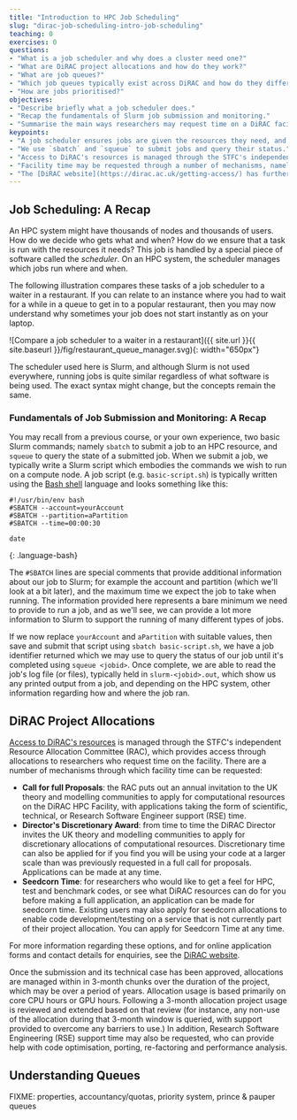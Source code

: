 ```yaml
---
title: "Introduction to HPC Job Scheduling"
slug: "dirac-job-scheduling-intro-job-scheduling"
teaching: 0
exercises: 0
questions:
- "What is a job scheduler and why does a cluster need one?"
- "What are DiRAC project allocations and how do they work?"
- "What are job queues?"
- "Which job queues typically exist across DiRAC and how do they differ?"
- "How are jobs prioritised?"
objectives:
- "Describe briefly what a job scheduler does."
- "Recap the fundamentals of Slurm job submission and monitoring."
- "Summarise the main ways researchers may request time on a DiRAC facility."
keypoints:
- "A job scheduler ensures jobs are given the resources they need, and manages when and where jobs will run on an HPC resource."
- "We use `sbatch` and `squeue` to submit jobs and query their status."
- "Access to DiRAC's resources is managed through the STFC's independent Resource Allocation Committee (RAC)."
- "Facility time may be requested through a number of mechanisms, namely in response to a Call for Proposals, the Director's Discretionary Award, and Seedcorn Time."
- "The [DiRAC website](https://dirac.ac.uk/getting-access/) has further information on the methods to request access, as well as application forms."
---
```



## Job Scheduling: A Recap

An HPC system might have thousands of nodes and thousands of users. How do we
decide who gets what and when? How do we ensure that a task is run with the
resources it needs? This job is handled by a special piece of software called
the _scheduler_. On an HPC system, the scheduler manages which jobs run where
and when.

The following illustration compares these tasks of a job scheduler to a waiter
in a restaurant. If you can relate to an instance where you had to wait for a
while in a queue to get in to a popular restaurant, then you may now understand
why sometimes your job does not start instantly as on your laptop.

![Compare a job scheduler to a waiter in a restaurant]({{ site.url }}{{ site.baseurl }}/fig/restaurant_queue_manager.svg){: width="650px"}

The scheduler used here is Slurm, and although
Slurm is not used everywhere, running jobs is quite similar
regardless of what software is being used. The exact syntax might change, but
the concepts remain the same.

### Fundamentals of Job Submission and Monitoring: A Recap

You may recall from a previous course, or your own experience, two basic Slurm commands;
namely `sbatch` to submit a job to an HPC resource, and `squeue` to query the state of a submitted job.
When we submit a job, we typically write a Slurm script which embodies the commands we wish to run on a compute node.
A job script (e.g. `basic-script.sh`) is typically written using the
[Bash shell](https://www.gnu.org/software/bash/manual/bash.html) language and looks something like this:

~~~
#!/usr/bin/env bash
#SBATCH --account=yourAccount
#SBATCH --partition=aPartition
#SBATCH --time=00:00:30

date
~~~
{: .language-bash}

The `#SBATCH` lines are special comments that provide additional information about our job to Slurm;
for example the account and partition (which we'll look at a bit later),
and the maximum time we expect the job to take when running.
The information provided here represents a bare minimum we need to provide to run a job,
and as we'll see, we can provide a lot more information to Slurm to support the running of many different types of jobs.

If we now replace `yourAccount` and `aPartition` with suitable values,
then save and submit that script using `sbatch basic-script.sh`,
we have a job identifier returned which we may use to query the status
of our job until it's completed using `squeue <jobid>`.
Once complete, we are able to read the job's log file (or files), typically held in `slurm-<jobid>.out`,
which show us any printed output from a job,
and depending on the HPC system, other information regarding how and where the job ran.


## DiRAC Project Allocations

[Access to DiRAC's resources](https://dirac.ac.uk/getting-access/) is managed through the STFC's independent Resource Allocation Committee (RAC),
which provides access through allocations to researchers who request time on the facility.
There are a number of mechanisms through which facility time can be requested:

- **Call for full Proposals**: the RAC puts out an annual invitation to the UK theory and modelling communities to apply for computational resources on the DiRAC HPC Facility, with applications taking the form of scientific, technical, or Research Software Engineer support (RSE) time.
- **Director's Discretionary Award**: from time to time the DiRAC Director invites the UK theory and modelling communities to apply for discretionary allocations of computational resources. Discretionary time can also be applied for if you find you will be using your code at a larger scale than was previously requested in a full call for proposals. Applications can be made at any time.
- **Seedcorn Time**: for researchers who would like to get a feel for HPC, test and benchmark codes, or see what  DiRAC resources can do for you before making a full application, an application can be made for seedcorn time. Existing users may also apply for seedcorn allocations to enable code development/testing on a service that is not currently part of their project allocation. You can apply for Seedcorn Time at any time.

For more information regarding these options,
and for online application forms and contact details for enquiries, see the [DiRAC website](https://dirac.ac.uk/getting-access/).

Once the submission and its technical case has been approved,
allocations are managed within in 3-month chunks over the duration of the project,
which may be over a period of years.
Allocation usage is based primarily on core CPU hours or GPU hours.
Following a 3-month allocation project usage is reviewed and extended based on that review
(for instance, any non-use of the allocation during that 3-month window is queried,
with support provided to overcome any barriers to use.)
In addition, Research Software Engineering (RSE) support time may also be requested,
who can provide help with code optimisation, porting, re-factoring and performance analysis.


## Understanding Queues

FIXME: properties, accountancy/quotas, priority system, prince & pauper queues


